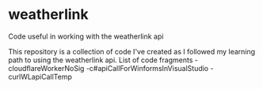 # weatherlink
Code useful in working with the weatherlink api

This repository is a collection of code I've created as I followed my learning path to using the weatherlink api.
List of code fragments
  -cloudflareWorkerNoSig
  -c#apiCallForWinformsInVisualStudio
  -curlWLapiCallTemp
